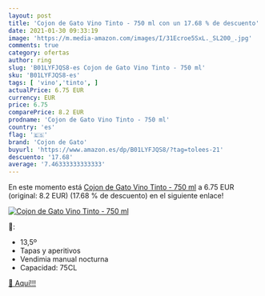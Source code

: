 ```yaml
---
layout: post
title: 'Cojon de Gato Vino Tinto - 750 ml con un 17.68 % de descuento'
date: 2021-01-30 09:33:19
image: 'https://m.media-amazon.com/images/I/31Ecroe5SxL._SL200_.jpg'
comments: true
category: ofertas
author: ring
slug: 'B01LYFJQS8-es Cojon de Gato Vino Tinto - 750 ml'
sku: 'B01LYFJQS8-es'
tags: [ 'vino','tinto', ]
actualPrice: 6.75 EUR
currency: EUR
price: 6.75
comparePrice: 8.2 EUR
prodname: 'Cojon de Gato Vino Tinto - 750 ml'
country: 'es'
flag: '🇪🇸'
brand: 'Cojon de Gato'
buyurl: 'https://www.amazon.es/dp/B01LYFJQS8/?tag=tolees-21'
descuento: '17.68'
average: '7.46333333333333'
---
```


En este momento está [Cojon de Gato Vino Tinto - 750 ml](https://www.amazon.es/dp/B01LYFJQS8/?tag=tolees-21) a 6.75 EUR (original: 8.2 EUR) (17.68 %  de descuento) en el siguiente enlace!

[![Cojon de Gato Vino Tinto - 750 ml](https://m.media-amazon.com/images/I/31Ecroe5SxL._SL200_.jpg)](https://www.amazon.es/dp/B01LYFJQS8/?tag=tolees-21)

🔎:

- 13,5º
- Tapas y aperitivos
- Vendimia manual nocturna
- Capacidad: 75CL

[🛒 Aquí!!!](https://www.amazon.es/dp/B01LYFJQS8/?tag=tolees-21)
